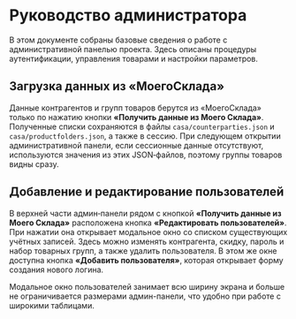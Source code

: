 # Руководство администратора

В этом документе собраны базовые сведения о работе с административной панелью проекта. Здесь описаны процедуры аутентификации, управления товарами и настройки параметров.

## Загрузка данных из «МоегоСклада»

Данные контрагентов и групп товаров берутся из «МоегоСклада» только по нажатию кнопки **«Получить данные из Моего Склада»**. Полученные списки сохраняются в файлы `casa/counterparties.json` и `casa/productfolders.json`, а также в сессию. При следующем открытии административной панели, если сессионные данные отсутствуют, используются значения из этих JSON‑файлов, поэтому группы товаров видны сразу.

## Добавление и редактирование пользователей

В верхней части админ‑панели рядом с кнопкой **«Получить данные из Моего Склада»** расположена кнопка **«Редактировать пользователей»**. При нажатии она открывает модальное окно со списком существующих учётных записей. Здесь можно изменять контрагента, скидку, пароль и набор товарных групп, а также удалить пользователя. В этом же окне доступна кнопка **«Добавить пользователя»**, которая открывает форму создания нового логина.

Модальное окно пользователей занимает всю ширину экрана и больше не ограничивается размерами админ-панели, что удобно при работе с широкими таблицами.
